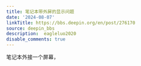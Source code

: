 ```yaml
---
title: 笔记本带外屏的显示问题
date: '2024-08-07'
linkTitle: https://bbs.deepin.org/en/post/276170
source: deepin_bbs
description:  eagleluo2020 
disable_comments: true
---
```

笔记本外接一个屏幕，
